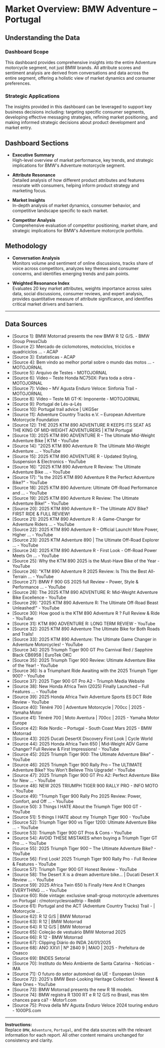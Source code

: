 # Market Overview: BMW Adventure – Portugal

## Understanding the Data

### Dashboard Scope
This dashboard provides comprehensive insights into the entire Adventure motorcycle segment, not just BMW brands. All attribute scores and sentiment analysis are derived from conversations and data across the entire segment, offering a holistic view of market dynamics and consumer preferences.

### Strategic Applications
The insights provided in this dashboard can be leveraged to support key business decisions including: targeting specific consumer segments, developing effective messaging strategies, refining market positioning, and making informed strategic decisions about product development and market entry.

## Dashboard Sections

- **Executive Summary**  
  High-level overview of market performance, key trends, and strategic implications for BMW's Adventure motorcycle segment.

- **Attribute Resonance**  
  Detailed analysis of how different product attributes and features resonate with consumers, helping inform product strategy and marketing focus.

- **Market Insights**  
  In-depth analysis of market dynamics, consumer behavior, and competitive landscape specific to each market.

- **Competitor Analysis**  
  Comprehensive evaluation of competitor positioning, market share, and strategic implications for BMW's Adventure motorcycle portfolio.

## Methodology

- **Conversation Analysis**  
  Monitors volume and sentiment of online discussions, tracks share of voice across competitors, analyzes key themes and consumer concerns, and identifies emerging trends and pain points.

- **Weighted Resonance Index**  
  Evaluates 20 key market attributes, weights importance across sales data, social discussions, consumer reviews, and expert analysis, provides quantitative measure of attribute significance, and identifies critical market drivers and barriers.

---

## Data Sources

- [Source 1]: BMW Motorrad presents the new BMW R 12 G/S. - BMW Group PressClub
- [Source 2]: Mercado de ciclomotores, motociclos, triciclos e quadriciclos ... - ACAP
- [Source 3]: Estatisticas - ACAP
- [Source 4]: Bem vindo ao melhor portal sobre o mundo das motos ... - MOTOJORNAL
- [Source 5]: Arquivo de Testes - MOTOJORNAL
- [Source 6]: Vídeo – Teste Honda NC750X: Para toda a obra - MOTOJORNAL
- [Source 7]: Vídeo – MV Agusta Enduro Veloce: Sinfonia Trail - MOTOJORNAL
- [Source 8]: Vídeo – Teste Mi GT-K: Imponente - MOTOJORNAL
- [Source 9]: Portugal de Lés-a-Lés
- [Source 10]: Portugal trail advice | UKGSer
- [Source 11]: Adventure Country Tracks e.V. – European Adventure Motorcycle Foundation
- [Source 12]: THE 2025 KTM 890 ADVENTURE R KEEPS ITS SEAT AS THE KING OF MID-WEIGHT ADVENTURERS | KTM Portugal
- [Source 13]: 2025 KTM 890 ADVENTURE R – The Ultimate Mid-Weight Adventure Bike | KTM - YouTube
- [Source 14]: "2025 KTM 890 Adventure R: The Ultimate Mid-Weight Adventure ... - YouTube
- [Source 15]: 2025 KTM 890 ADVENTURE R - Updated Styling, Suspension & Electronics - YouTube
- [Source 16]: "2025 KTM 890 Adventure R Review: The Ultimate Adventure Bike ... - YouTube
- [Source 17]: "Is the 2025 KTM 890 Adventure R the Perfect Adventure Bike?" - YouTube
- [Source 18]: 2025 KTM 890 Adventure: Ultimate Off-Road Performance and ... - YouTube
- [Source 19]: 2025 KTM 890 Adventure R Review: The Ultimate Adventure Bike!" - YouTube
- [Source 20]: 2025 KTM 890 Adventure R – The Ultimate ADV Bike? FIRST RIDE & FULL REVIEW!
- [Source 21]: 2025 KTM 890 Adventure R : A Game-Changer for Adventure Riders ... - YouTube
- [Source 22]: 2025 KTM 890 Adventure R – Official Launch! More Power, Higher ... - YouTube
- [Source 23]: 2025 KTM Adventure 890 | The Ultimate Off-Road Explorer ... - YouTube
- [Source 24]: 2025 KTM 890 Adventure R - First Look - Off-Road Power Meets On ... - YouTube
- [Source 25]: Why the KTM 890 2025 is the Must-Have Bike of the Year - YouTube
- [Source 26]: "KTM 890 Adventure R 2025 Review: Is This the Best All-Terrain ... - YouTube
- [Source 27]: BMW F 900 GS 2025 full Review – Power, Style & Performance ... - YouTube
- [Source 28]: The 2025 KTM 890 ADVENTURE R: Mid-Weight Adventure Bike Excellence - YouTube
- [Source 29]: "2025 KTM 890 Adventure R: The Ultimate Off-Road Beast Unleashed!" - YouTube
- [Source 30]: How good is the KTM 890 Adventure R ? Full Review & Ride - YouTube
- [Source 31]: KTM 890 ADVENTURE R: LONG TERM REVIEW - YouTube
- [Source 32]: 2025 KTM 890 Adventure The Ultimate Bike for Both Roads and Trails!
- [Source 33]: 2025 KTM 890 Adventure: The Ultimate Game Changer in Adventure Motorcycles! - YouTube
- [Source 34]: 2025 Triumph Tiger 900 GT Pro Carnival Red / Sapphire Black CB6958 | EuroTek OKC
- [Source 35]: 2025 Triumph Tiger 900 Review: Ultimate Adventure Bike of the Year! - YouTube
- [Source 36]: Is a Triumphant Ride Awaiting with the 2025 Triumph Tiger 900? - YouTube
- [Source 37]: 2025 Tiger 900 GT Pro A2 - Triumph Media Website
- [Source 38]: New Honda Africa Twin (2025) Finally Launched – Full Features ... - YouTube
- [Source 39]: 2025 Honda Africa Twin Adventure Sports ES DCT Ride Review - YouTube
- [Source 40]: Ténéré 700 | Adventure Motorcycle | 700cc | 2025 - Yamaha Motor
- [Source 41]: Ténéré 700 | Moto Aventura | 700cc | 2025 - Yamaha Motor Europe
- [Source 42]: Ride Nordic – Portugal - South Coast Mars 2025 - BMW Motorrad
- [Source 43]: 2025 Ducati DesertX Discovery First Look | Cycle World
- [Source 44]: 2025 Honda Africa Twin 650 | Mid-Weight ADV Game Changer? Full Review & First Impressions! - YouTube
- [Source 45]: 2025 Triumph Tiger 900: The Ultimate Adventure Bike" - YouTube
- [Source 46]: 2025 Triumph Tiger 900 Rally Pro – The ULTIMATE Adventure Bike? You Won't Believe This Upgrade! - YouTube
- [Source 47]: 2025 Triumph Tiger 900 GT Pro A2: Perfect Adventure Bike for New ... - YouTube
- [Source 48]: NEW 2025 TRIUMPH TIGER 900 RALLY PRO - INFO MOTO - YouTube
- [Source 49]: "Triumph Tiger 900 Rally Pro 2025 Review: Power, Comfort, and Off ... - YouTube
- [Source 50]: 3 Things I HATE About the Triumph Tiger 900 GT - YouTube
- [Source 51]: 5 things I HATE about my Triumph Tiger 900 - YouTube
- [Source 52]: Triumph Tiger 900 vs Tiger 1200: Ultimate Adventure Bike ... - YouTube
- [Source 53]: Triumph Tiger 900 GT Pros & Cons - YouTube
- [Source 54]: AVOID THESE MISTAKES when buying a Triumph Tiger GT Pro ... - YouTube
- [Source 55]: 2025 Triumph Tiger 900 – The Ultimate Adventure Bike? - YouTube
- [Source 56]: First Look! 2025 Triumph Tiger 900 Rally Pro - Full Review & Features - YouTube
- [Source 57]: Triumph Tiger 900 GT Honest Review - YouTube
- [Source 58]: The Desert X is a dream adventure bike... | Ducati Desert X Review ... - YouTube
- [Source 59]: 2025 Africa Twin 650 Is Finally Here And It Changes EVERYTHING ... - YouTube
- [Source 60]: Ride vintage: exclusive small-group motorcycle adventures on Portugal : r/motorcyclesroadtrip - Reddit
- [Source 61]: Portugal and the ACT (Adventure Country Tracks) Trail - | Motorcycle ...
- [Source 62]: R 12 G/S | BMW Motorrad
- [Source 63]: R 12 | BMW Motorrad
- [Source 64]: R 12 G/S | BMW Motorrad
- [Source 65]: Coleção de vestuário BMW Motorrad 2025
- [Source 66]: R 12 - BMW Motorrad
- [Source 67]: Clipping Diário do INDA 24/01/2025
- [Source 68]: ANO XXVI | Nº 2840 9 | MAIO | 2025 - Prefeitura de Osasco
- [Source 69]: BNDES Setorial
- [Source 70]: Instituto do Meio Ambiente de Santa Catarina - Notícias - IMA
- [Source 71]: O futuro do setor automóvel da UE - European Union
- [Source 72]: 2025's BMW Best-Looking Heritage Collection! - Newest & Rare Ones - YouTube
- [Source 73]: BMW Motorrad presents the new R 18 models.
- [Source 74]: BMW registra R 1300 RT e R 12 G/S no Brasil, mas têm chances para cá? - Motor1.com
- [Source 75]: Prova della MV Agusta Enduro Veloce 2024 touring enduro - 1000PS.com

---

**Instructions:**  
Replace `BMW`, `Adventure`, `Portugal`, and the data sources with the relevant information for each report. All other content remains unchanged for consistency and clarity.